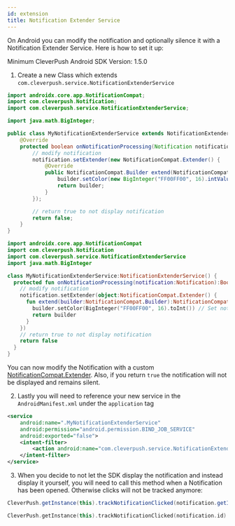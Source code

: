 ```yaml
---
id: extension
title: Notification Extender Service
---
```


On Android you can modify the notification and optionally silence it with a Notification Extender Service. Here is how to set it up:

Minimum CleverPush Android SDK Version: 1.5.0

1. Create a new Class which extends `com.cleverpush.service.NotificationExtenderService`

<!--DOCUSAURUS_CODE_TABS-->

<!--Java-->

```java
import androidx.core.app.NotificationCompat;
import com.cleverpush.Notification;
import com.cleverpush.service.NotificationExtenderService;

import java.math.BigInteger;

public class MyNotificationExtenderService extends NotificationExtenderService {
	@Override
	protected boolean onNotificationProcessing(Notification notification) {
		// modify notification
		notification.setExtender(new NotificationCompat.Extender() {
			@Override
			public NotificationCompat.Builder extend(NotificationCompat.Builder builder) {
				builder.setColor(new BigInteger("FF00FF00", 16).intValue()); // Set notification color to green
				return builder;
			}
		});

		// return true to not display notification
		return false;
	}
}

```

<!--Kotlin-->

```kotlin
import androidx.core.app.NotificationCompat
import com.cleverpush.Notification
import com.cleverpush.service.NotificationExtenderService
import java.math.BigInteger

class MyNotificationExtenderService:NotificationExtenderService() {
  protected fun onNotificationProcessing(notification:Notification):Boolean {
    // modify notification
    notification.setExtender(object:NotificationCompat.Extender() {
      fun extend(builder:NotificationCompat.Builder):NotificationCompat.Builder {
        builder.setColor(BigInteger("FF00FF00", 16).toInt()) // Set notification color to green
        return builder
      }
    })
    // return true to not display notification
    return false
  }
}

```

<!--END_DOCUSAURUS_CODE_TABS-->

You can now modify the Notification with a custom [NotificationCompat.Extender](https://developer.android.com/reference/androidx/core/app/NotificationCompat.Extender).
Also, if you return `true` the notification will not be displayed and remains silent.

2. Lastly you will need to reference your new service in the `AndroidManifest.xml` under the `application` tag

```xml
<service
    android:name=".MyNotificationExtenderService"
    android:permission="android.permission.BIND_JOB_SERVICE"
    android:exported="false">
    <intent-filter>
        <action android:name="com.cleverpush.service.NotificationExtender" />
    </intent-filter>
</service>
```

3. When you decide to not let the SDK display the notification and instead display it yourself, you will need to call this method when a Notification has been opened. Otherwise clicks will not be tracked anymore:

<!--DOCUSAURUS_CODE_TABS-->

<!--Java-->

```java
CleverPush.getInstance(this).trackNotificationClicked(notification.getId());
```

<!--Kotlin-->

```kotlin
CleverPush.getInstance(this).trackNotificationClicked(notification.id)
```

<!--END_DOCUSAURUS_CODE_TABS-->
